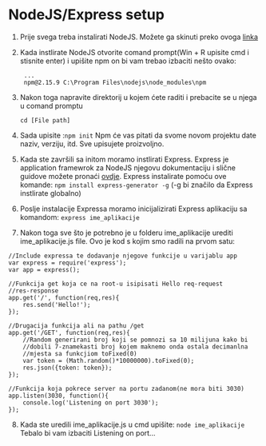 
NodeJS/Express setup
===================

1. Prije svega treba instalirati NodeJS. Možete ga skinuti preko ovoga [linka ](https://nodejs.org/dist/v4.5.0/node-v4.5.0-x64.msi)

2. Kada instlirate NodeJS otvorite comand prompt(Win + R upisite cmd i stisnite enter) i upišite npm on bi vam trebao izbaciti nešto ovako: 
	
		...
		npm@2.15.9 C:\Program Files\nodejs\node_modules\npm

3. Nakon toga napravite direktorij u kojem ćete raditi i prebacite se u njega u comand promptu
	
	```cd [File path]```

4. Sada upisite :```npm init``` Npm će vas pitati da svome novom projektu date naziv, verziju, itd. Sve upisujete proizvoljno.

5. Kada ste završili sa initom moramo instlirati Express. Express je application framewrok za NodeJS njegovu dokumentaciju i slične guidove možete pronaći [ovdje](http://expressjs.com/en/guide/routing.html). Express instalirate pomoću ove komande: ```npm install express-generator -g``` (-g bi značilo da Express instlirate globalno)

6. Poslje instalacije Expressa moramo inicijalizirati Express aplikaciju sa komandom: ```express ime_aplikacije```

7. Nakon toga sve što je potrebno je u folderu ime_aplikacije urediti ime_aplikacije.js file. Ovo je kod s kojim smo radili na prvom satu: 
~~~~    
//Include expressa te dodavanje njegove funkcije u varijablu app
var express = require('express');
var app = express();

//Funkcija get koja ce na root-u isipisati Hello req-request 
//res-response
app.get('/', function(req,res){
	res.send('Hello!');
});

//Drugacija funkcija ali na pathu /get
app.get('/GET', function(req,res){
	//Random generirani broj koji se pomnozi sa 10 milijuna kako bi 
	//dobili 7-znamekasti broj kojem maknemo onda ostala decimanlna
	//mjesta sa funkcjiom toFixed(0)
	var token = (Math.random()*10000000).toFixed(0);
	res.json({token: token});
});

//Funkcija koja pokrece server na portu zadanom(ne mora biti 3030)
app.listen(3030, function(){
	console.log('Listening on port 3030');
});
~~~~ 

8. Kada ste uredili ime_aplikacije.js u cmd upišite: ```node ime_aplikacije``` Tebalo bi vam izbaciti Listening on port...

	